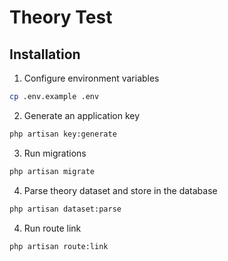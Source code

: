 # Theory Test
## Installation
1) Configure environment variables
```bash
cp .env.example .env
```
2) Generate an application key
```bash
php artisan key:generate
```
3) Run migrations
```bash
php artisan migrate
```
4) Parse theory dataset and store in the database
```bash
php artisan dataset:parse
```
4) Run route link
```bash
php artisan route:link
```
